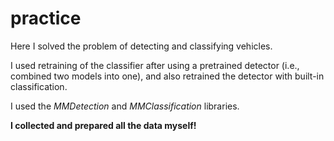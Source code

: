 # practice
Here I solved the problem of detecting and classifying vehicles.

I used retraining of the classifier after using a pretrained detector (i.e., combined two models into one), and also retrained the detector with built-in classification.

I used the *MMDetection* and *MMClassification* libraries.

**I collected and prepared all the data myself!**
